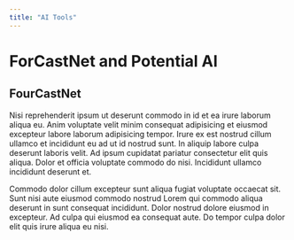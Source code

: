 ```yaml
---
title: "AI Tools"
---
```


# ForCastNet and Potential AI

## FourCastNet

Nisi reprehenderit ipsum ut deserunt commodo in id et ea irure laborum aliqua eu. Anim voluptate velit minim consequat adipisicing et eiusmod excepteur labore laborum adipisicing tempor. Irure ex est nostrud cillum ullamco et incididunt eu ad ut id nostrud sunt. In aliquip labore culpa deserunt laboris velit. Ad ipsum cupidatat pariatur consectetur elit quis aliqua. Dolor et officia voluptate commodo do nisi. Incididunt ullamco incididunt deserunt et.

Commodo dolor cillum excepteur sunt aliqua fugiat voluptate occaecat sit. Sunt nisi aute eiusmod commodo nostrud Lorem qui commodo aliqua deserunt in sunt consequat incididunt. Dolor nostrud dolore eiusmod in excepteur. Ad culpa qui eiusmod ea consequat aute. Do tempor culpa dolor elit quis irure aliqua eu nisi.

